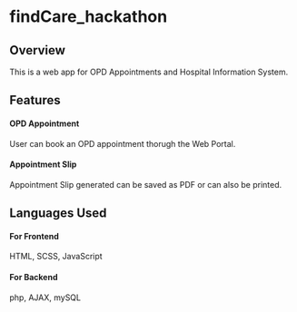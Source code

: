 # findCare_hackathon

## Overview

This is a web app for OPD Appointments and Hospital Information System.

## Features

#### OPD Appointment

User can book an OPD appointment thorugh the Web Portal.

#### Appointment Slip

Appointment Slip generated can be saved as PDF or can also be printed.

## Languages Used

#### For Frontend

HTML, SCSS, JavaScript

#### For Backend

php, AJAX, mySQL
